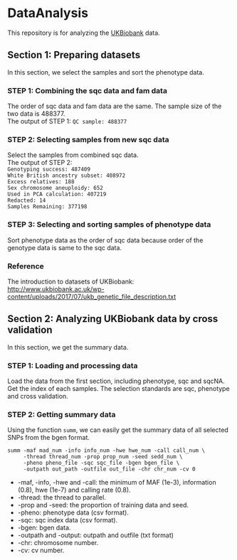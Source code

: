 # DataAnalysis
This repository is for analyzing the [UKBiobank](http://www.ukbiobank.ac.uk/) data.

## Section 1: Preparing datasets
In this section, we select the samples and sort the phenotype data.

### STEP 1: Combining the sqc data and fam data
The order of sqc data and fam data are the same. The sample size of the two data is 488377. <br>
The output of STEP 1: `QC sample: 488377`

### STEP 2: Selecting samples from new sqc data
Select the samples from combined sqc data.<br>
The output of STEP 2:<br>
`Genotyping success: 487409 `<br/>
`White British ancestry subset: 408972` <br>
`Excess relatives: 188` <br>
`Sex chromosome aneuploidy: 652` <br>
`Used in PCA calculation: 407219` <br>
`Redacted: 14`<br>
`Samples Remaining: 377198`

### STEP 3: Selecting and sorting samples of phenotype data
Sort phenotype data as the order of sqc data because order of the genotype data is same to the sqc data. 

### Reference
The introduction to datasets of UKBiobank: http://www.ukbiobank.ac.uk/wp-content/uploads/2017/07/ukb_genetic_file_description.txt


## Section 2: Analyzing UKBiobank data by cross validation
In this section, we get the summary data.

### STEP 1: Loading and processing data
Load the data from the first section, including phenotype, sqc and sqcNA.
Get the index of each samples. The selection standards are sqc, phenotype and cross validation.

### STEP 2: Getting summary data
Using the function `summ`, we can easily get the summary data of all selected SNPs from the bgen format. <br>
```
summ -maf mad_num -info info_num -hwe hwe_num -call call_num \
     -thread thread_num -prop prop_num -seed sedd_num \
     -pheno pheno_file -sqc sqc_file -bgen bgen_file \
     -outpath out_path -outfile out_file -chr chr_num -cv 0
```
- -maf, -info, -hwe and -call: the minimum of MAF (1e-3), information (0.8), hwe (1e-7) and calling rate (0.8).
- -thread: the thread to parallel.
- -prop and -seed: the proportion of training data and seed.
- -pheno: phenotype data (csv format).
- -sqc: sqc index data (csv format).
- -bgen: bgen data.
- -outpath and -output: outpath and outfile (txt format)
- -chr: chromosome number.
- -cv: cv number.

